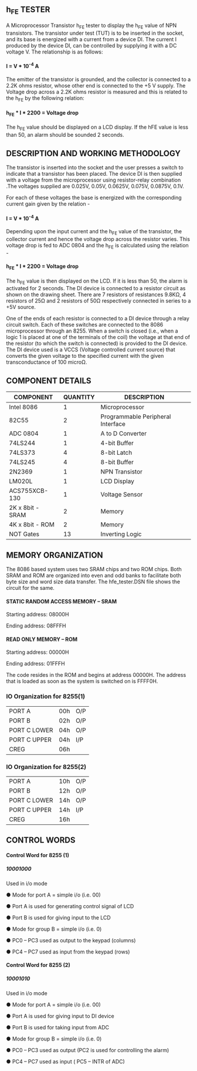 
## h<sub>FE</sub> TESTER

A Microprocessor Transistor h<sub>FE</sub> tester to display the h<sub>FE</sub> value of NPN transistors. The transistor under test (TUT) is to be inserted in the socket, and its base is energized with a current from a device DI. The current I produced by the device DI, can be controlled by supplying it with a DC voltage V. The relationship is as follows:

#### I = V * 10<sup>-4</sup> A

The emitter of the transistor is grounded, and the collector is connected to a 2.2K ohms resistor, whose other end is connected to the +5 V supply. The Voltage drop across a 2.2K ohms resistor is measured and this is related to the h<sub>FE</sub> by the following relation:

#### h<sub>FE</sub> * I * 2200 = Voltage drop

The h<sub>FE</sub> value should be displayed on a LCD display. If the hFE value is less than 50, an alarm should be sounded 2 seconds.

## DESCRIPTION AND WORKING METHODOLOGY

The transistor is inserted into the socket and the user presses a switch to indicate that a transistor has been placed. The device DI is then supplied with a voltage from the microprocessor using resistor-relay combination .The voltages supplied are 0.025V, 0.05V, 0.0625V, 0.075V, 0.0875V, 0.1V.

For each of these voltages the base is energized with the corresponding current gain given by the relation -
#### I = V * 10<sup>-4</sup> A

Depending upon the input current and the h<sub>FE</sub> value of the transistor, the collector current and hence the voltage drop across the resistor varies. This voltage drop is fed to ADC 0804 and the h<sub>FE</sub> is calculated using the relation -

#### h<sub>FE</sub> * I * 2200 = Voltage drop

The h<sub>FE</sub> value is then displayed on the LCD. If it is less than 50, the alarm is activated for 2 seconds. The DI device is connected to a resistor circuit as shown on the drawing sheet. There are 7 resistors of resistances 9.8KΩ, 4 resistors of 25Ω and 2 resistors of 50Ω respectively connected in series to a +5V source.

One of the ends of each resistor is connected to a DI device through a relay circuit switch. Each of these switches are connected to the 8086 microprocessor through an 8255. When a switch is closed (i.e., when a logic 1 is placed at one of the terminals of the coil) the voltage at that end of the resistor (to which the switch is connected) is provided to the DI device. The DI device used is a VCCS (Voltage controlled current source) that converts the given voltage to the specified current with the given transconductance of 100 microΩ.

## COMPONENT DETAILS

| COMPONENT  | QUANTITY | DESCRIPTION |
| ------------- | ------------- | -------------- |
| Intel 8086  | 1  | Microprocessor |
| 82C55  | 2  | Programmable Peripheral Interface |
| ADC 0804 | 1 | A to D Converter |
|74LS244| 1 |4-bit Buffer|
|74LS373| 4 |8-bit Latch|
|74LS245| 4 |8-bit Buffer|
|2N2369| 1 |NPN Transistor|
|LM020L| 1 |LCD Display|
|ACS755XCB-130| 1 |Voltage Sensor|
|2K x 8bit - SRAM| 2 |Memory|
|4K x 8bit - ROM| 2 |Memory|
|NOT Gates| 13 |Inverting Logic|

## MEMORY ORGANIZATION

The 8086 based system uses two SRAM chips and two ROM chips. Both SRAM and ROM are organized into even and odd banks to facilitate both byte size and word size data transfer. The hfe_tester.DSN file shows the circuit for the same.

#### STATIC RANDOM ACCESS MEMORY – SRAM

Starting address: 08000H

Ending address: 08FFFH

#### READ ONLY MEMORY – ROM

Starting address: 00000H

Ending address: 01FFFH

The code resides in the ROM and begins at address 00000H. The address that is loaded as soon as the system is switched on is FFFF0H.

### IO Organization for 8255(1)
||||
|--|--|--|
|PORT A| 00h |O/P|
|PORT B| 02h |O/P|
|PORT C LOWER| 04h |O/P|
|PORT C UPPER| 04h |I/P|
|CREG |06h| |

### IO Organization for 8255(2)
||||
|--|--|--|
|PORT A| 10h |O/P|
|PORT B| 12h |O/P|
|PORT C LOWER| 14h |O/P|
|PORT C UPPER| 14h |I/P|
|CREG |16h| |

## CONTROL WORDS

#### Control Word for 8255 (1)
##### 10001000

Used in i/o mode

● Mode for port A = simple i/o (i.e. 00)

● Port A is used for generating control signal of LCD

● Port B is used for giving input to the LCD

● Mode for group B = simple i/o (i.e. 0)

● PC0 – PC3 used as output to the keypad (columns)

● PC4 – PC7 used as input from the keypad (rows)

#### Control Word for 8255 (2)

##### 10001010

Used in i/o mode

● Mode for port A = simple i/o (i.e. 00)

● Port A is used for giving input to DI device

● Port B is used for taking input from ADC

● Mode for group B = simple i/o (i.e. 0)

● PC0 – PC3 used as output (PC2 is used for controlling the alarm)

● PC4 – PC7 used as input ( PC5 – INTR of ADC)
